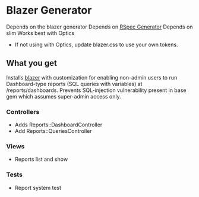 # Blazer Generator

Depends on the blazer generator
Depends on [RSpec Generator](../testing/rspec)
Depends on slim
Works best with Optics
* If not using with Optics, update blazer.css to use your own tokens.

## What you get

Installs [blazer](https://github.com/ankane/blazer) with customization for enabling non-admin users to run Dashboard-type reports (SQL queries with variables) at /reports/dashboards. Prevents SQL-injection vulnerability present in base gem which assumes super-admin access only.

### Controllers
* Adds Reports::DashboardController
* Add Reports::QueriesController

### Views
* Reports list and show

### Tests
* Report system test
